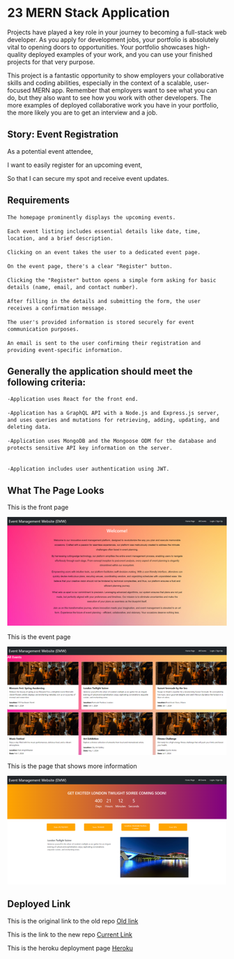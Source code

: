 # 23 MERN Stack Application

Projects have played a key role in your journey to becoming a full-stack web developer. As you apply for development jobs, your portfolio is absolutely vital to opening doors to opportunities. Your portfolio showcases high-quality deployed examples of your work, and you can use your finished projects for that very purpose.

This project is a fantastic opportunity to show employers your collaborative skills and coding abilities, especially in the context of a scalable, user-focused MERN app. Remember that employers want to see what you can do, but they also want to see how you work with other developers. The more examples of deployed collaborative work you have in your portfolio, the more likely you are to get an interview and a job.


## Story: Event Registration

As a potential event attendee,

I want to easily register for an upcoming event,

So that I can secure my spot and receive event updates.


## Requirements

```
The homepage prominently displays the upcoming events.

Each event listing includes essential details like date, time, location, and a brief description.

Clicking on an event takes the user to a dedicated event page.

On the event page, there's a clear "Register" button.

Clicking the "Register" button opens a simple form asking for basic details (name, email, and contact number).

After filling in the details and submitting the form, the user receives a confirmation message.

The user's provided information is stored securely for event communication purposes.

An email is sent to the user confirming their registration and providing event-specific information.
```

## Generally the application should meet the following criteria:

```
-Application uses React for the front end.

-Application has a GraphQL API with a Node.js and Express.js server, and uses queries and mutations for retrieving, adding, updating, and deleting data.

-Application uses MongoDB and the Mongoose ODM for the database and protects sensitive API key information on the server.


-Application includes user authentication using JWT.
```
## What The Page Looks

This is the front page

![What Home Looks](./client/src/assets/Screen1.png)

This is the event page

![What Home Looks](./client/src/assets/Screen2.png)

This is the page that shows more information

![What Home Looks](./client/src/assets/Screen3.png)

## Deployed Link

This is the original link to the old repo
[Old link](https://github.com/DavidHCCNguyen/C-23-Event-Management-Platform)

This is the link to the new repo
[Current Link](https://github.com/DavidHCCNguyen/C-23.1-Event-Management-Platform)

This is the heroku deployment page
[Heroku](https://secret-harbor-55616-6d1ec3368d46.herokuapp.com/)